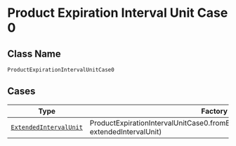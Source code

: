 
# Product Expiration Interval Unit Case 0

## Class Name

`ProductExpirationIntervalUnitCase0`

## Cases

| Type | Factory Method |
|  --- | --- |
| [`ExtendedIntervalUnit`](../../../doc/models/extended-interval-unit.md) | ProductExpirationIntervalUnitCase0.fromExtendedIntervalUnit(ExtendedIntervalUnit extendedIntervalUnit) |

